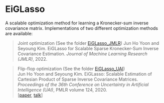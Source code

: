 # EiGLasso
A scalable optimization method for learning a Kronecker-sum inverse covariance matrix. Implementations of two different optimization methods are available:

 
> Joint optimization (See the folder [EiGLasso_JMLR](EiGLasso_JMLR/))
> Jun Ho Yoon and Seyoung Kim. EiGLasso for Scalable Sparse Kronecker-Sum Inverse Covariance Estimation. *Journal of Machine Learning Research (JMLR)*, 2022.




> Flip-flop optimization (See the folder [EiGLasso_UAI](EiGLasso_UAI/))  
> Jun Ho Yoon and Seyoung Kim. EiGLasso: Scalable Estimation of Cartesian Product of Sparse Inverse Covariance Matrices. *Proceedings of the 36th Conference on Uncertainty in Artificial Intelligence (UAI)*, PMLR volume 124, 2020.  
> [[paper](https://www.junhoyoon.com/files/507_main_paper.pdf), [talk](https://youtu.be/rteWAfivvpw)]
